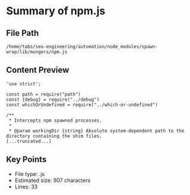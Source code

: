 # Summary of npm.js
  
## File Path
`/home/tabs/seo-engineering/automation/node_modules/spawn-wrap/lib/mungers/npm.js`

## Content Preview
```
'use strict';

const path = require("path")
const {debug} = require("../debug")
const whichOrUndefined = require("../which-or-undefined")

/**
 * Intercepts npm spawned processes.
 *
 * @param workingDir {string} Absolute system-dependent path to the directory containing the shim files.
[...truncated...]
```

## Key Points
- File type: .js
- Estimated size: 907 characters
- Lines: 33
